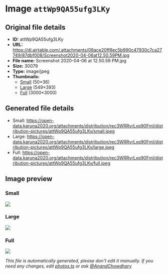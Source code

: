 # Image `attWp9QA55ufg3LKy`

## Original file details

- **ID:** attWp9QA55ufg3LKy
- **URL:** https://dl.airtable.com/.attachments/08ace20ff8ec5b990c47930c7ca27749/87dbf008/Screenshot2020-04-06at12.50.59PM.jpg
- **File name:** Screenshot 2020-04-06 at 12.50.59 PM.jpg
- **Size:** 30079
- **Type:** image/jpeg
- **Thumbnails:**
  - [Small](https://dl.airtable.com/.attachmentThumbnails/92f76b6dda0396a09b3220f3c6efebe2/b7625c96) (50×36)
  - [Large](https://dl.airtable.com/.attachmentThumbnails/7befdbabf01a9fc8353d0df6991e89e8/2f4f8d9f) (549×393)
  - [Full](https://dl.airtable.com/.attachmentThumbnails/0fbc0b8c4ad3b09bb2f981e3cb515a3b/1685be03) (3000×3000)

## Generated file details

- Small: https://open-data.karuna2020.org/attachments/distribution/rec3WRRvrLxq90FmI/distribution-pictures/attWp9QA55ufg3LKy/small.jpeg
- Large: https://open-data.karuna2020.org/attachments/distribution/rec3WRRvrLxq90FmI/distribution-pictures/attWp9QA55ufg3LKy/large.jpeg
- Full: https://open-data.karuna2020.org/attachments/distribution/rec3WRRvrLxq90FmI/distribution-pictures/attWp9QA55ufg3LKy/full.jpeg

## Image preview

### Small

![](https://open-data.karuna2020.org/attachments/distribution/rec3WRRvrLxq90FmI/distribution-pictures/attWp9QA55ufg3LKy/small.jpeg)

### Large

![](https://open-data.karuna2020.org/attachments/distribution/rec3WRRvrLxq90FmI/distribution-pictures/attWp9QA55ufg3LKy/large.jpeg)

### Full

![](https://open-data.karuna2020.org/attachments/distribution/rec3WRRvrLxq90FmI/distribution-pictures/attWp9QA55ufg3LKy/full.jpeg)

_This file is automatically generated, please don't edit it manually. If you need any changes, edit [photos.ts](/photos.ts) or ask [@AnandChowdhary](https://github.com/AnandChowdhary)_
